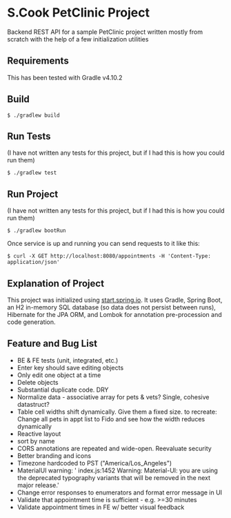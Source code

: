 # S.Cook PetClinic Project
Backend REST API for a sample PetClinic project written mostly from scratch with the help of a few initialization utilities

## Requirements
This has been tested with Gradle v4.10.2
## Build
```console
$ ./gradlew build
```

## Run Tests
(I have not written any tests for this project, but if I had this is how you could run them)
```console
$ ./gradlew test
```

## Run Project
(I have not written any tests for this project, but if I had this is how you could run them)
```console
$ ./gradlew bootRun
```
Once service is up and running you can send requests to it like this:
```console
$ curl -X GET http://localhost:8080/appointments -H 'Content-Type: application/json'
```

## Explanation of Project
This project was initialized using [start.spring.io](https://start.spring.io/).  It uses Gradle, Spring Boot, an H2 in-memory SQL database (so data does not persist between runs), Hibernate for the JPA ORM, and Lombok for annotation pre-procession and code generation.

## Feature and Bug List
- BE & FE tests (unit, integrated, etc.)
- Enter key should save editing objects
- Only edit one object at a time
- Delete objects
- Substantial duplicate code. DRY
- Normalize data - associative array for pets & vets?  Single, cohesive datastruct?
- Table cell widths shift dynamically.  Give them a fixed size.  to recreate: Change all pets in appt list to Fido and see how the width reduces dynamically
- Reactive layout
- sort by name
- CORS annotations are repeated and wide-open.  Reevaluate security
- Better branding and icons
- Timezone hardcoded to PST ("America/Los_Angeles")
- MaterialUI warning: '
index.js:1452 Warning: Material-UI: you are using the deprecated typography variants that will be removed in the next major release.'
- Change error responses to enumerators and format error message in UI
- Validate that appointment time is sufficient - e.g. >=30 minutes
- Validate appointment times in FE w/ better visual feedback
